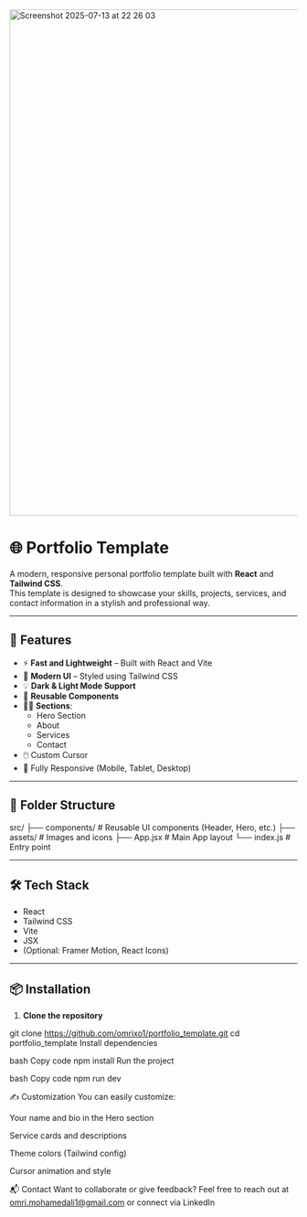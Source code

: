 
<img width="1640" height="886" alt="Screenshot 2025-07-13 at 22 26 03" src="https://github.com/user-attachments/assets/b80db0e2-3b1b-4d44-8a87-f6730f97618b" />

# 🌐 Portfolio Template

A modern, responsive personal portfolio template built with **React** and **Tailwind CSS**.  
This template is designed to showcase your skills, projects, services, and contact information in a stylish and professional way.

---

## 🚀 Features

- ⚡ **Fast and Lightweight** – Built with React and Vite
- 🎨 **Modern UI** – Styled using Tailwind CSS
- 💡 **Dark & Light Mode Support**
- 🧩 **Reusable Components**
- 🧑‍💼 **Sections**:
  - Hero Section
  - About
  - Services
  - Contact
- 🖱️ Custom Cursor 
- 📱 Fully Responsive (Mobile, Tablet, Desktop)

---

## 📁 Folder Structure

src/
├── components/ # Reusable UI components (Header, Hero, etc.)
├── assets/ # Images and icons
├── App.jsx # Main App layout
└── index.js # Entry point

---

## 🛠️ Tech Stack

- React
- Tailwind CSS
- Vite
- JSX
- (Optional: Framer Motion, React Icons)

---

## 📦 Installation

1. **Clone the repository**

git clone https://github.com/omrixo1/portfolio_template.git
cd portfolio_template
Install dependencies

bash
Copy code
npm install
Run the project

bash
Copy code
npm run dev


✍️ Customization
You can easily customize:

Your name and bio in the Hero section

Service cards and descriptions

Theme colors (Tailwind config)

Cursor animation and style

📬 Contact
Want to collaborate or give feedback?
Feel free to reach out at omri.mohamedali1@gmail.com or connect via LinkedIn
